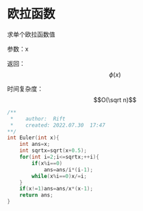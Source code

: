 # 欧拉函数

求单个欧拉函数值

参数：x

返回：$$\phi(x)$$

时间复杂度：$$O(\sqrt n)$$
```C++
/**
 *    author:  Rift
 *    created: 2022.07.30  17:47
**/
int Euler(int x){
	int ans=x;
	int sqrtx=sqrt(x+0.5);
	for(int i=2;i<=sqrtx;++i){
		if(x%i==0)
			ans=ans/i*(i-1);
		while(x%i==0)x/=i;
	}
	if(x!=1)ans=ans/x*(x-1);
	return ans;
}
```
